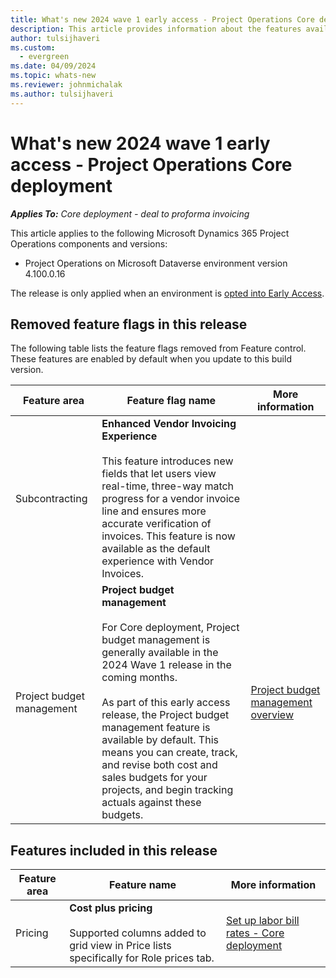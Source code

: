 ```yaml
---
title: What's new 2024 wave 1 early access - Project Operations Core deployment
description: This article provides information about the features available in the 2024 wave 1 early access release of Project Operations Core deployment.
author: tulsijhaveri
ms.custom:
  - evergreen
ms.date: 04/09/2024
ms.topic: whats-new
ms.reviewer: johnmichalak
ms.author: tulsijhaveri
---
```


# What's new 2024 wave 1 early access - Project Operations Core deployment

_**Applies To:** Core deployment - deal to proforma invoicing_

This article applies to the following Microsoft Dynamics 365 Project Operations components and versions:

- Project Operations on Microsoft Dataverse environment version 4.100.0.16

The release is only applied when an environment is [opted into Early Access](/power-platform/admin/opt-in-early-access-updates#how-to-enable-early-access-updates).

## Removed feature flags in this release

The following table lists the feature flags removed from Feature control. These features are enabled by default when you update to this build version.

| Feature area | Feature flag name | More information |
| --- | --- | --- |
| Subcontracting | **Enhanced Vendor Invoicing Experience**<br><br>This feature introduces new fields that let users view real-time, three-way match progress for a vendor invoice line and ensures more accurate verification of invoices. This feature is now available as the default experience with Vendor Invoices. | &nbsp; |
| Project budget management | **Project budget management**<br><br>For Core deployment, Project budget management is generally available in the 2024 Wave 1 release in the coming months.<br><br>As part of this early access release, the Project budget management feature is available by default. This means you can create, track, and revise both cost and sales budgets for your projects, and begin tracking actuals against these budgets. | [Project budget management overview](../budget/projectbudgetmanagement.md) |

## Features included in this release

| **Feature area** | **Feature name** | **More information** |
| --- | --- | --- |
| Pricing | **Cost plus pricing**<br><br>Supported columns added to grid view in Price lists specifically for Role prices tab. | [Set up labor bill rates - Core deployment](../pricing-costing/set-up-labor-bill-rate-sales.md) |
